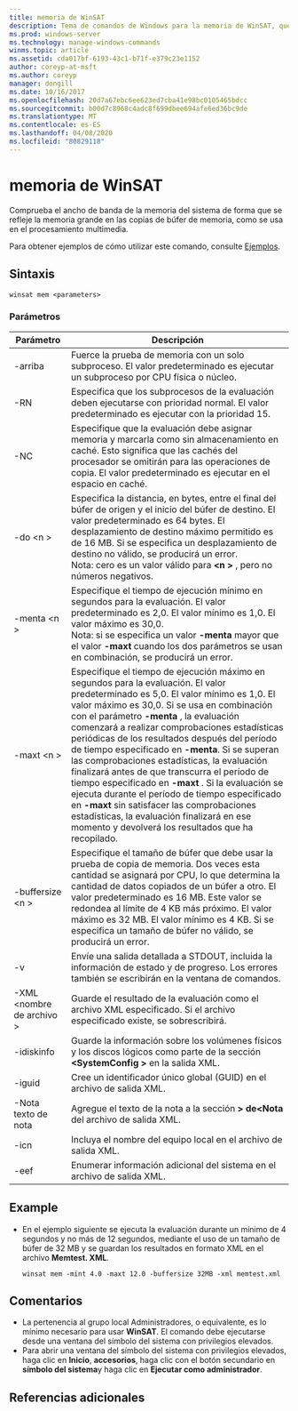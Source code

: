 ```yaml
---
title: memoria de WinSAT
description: Tema de comandos de Windows para la memoria de WinSAT, que prueba el ancho de banda de la memoria del sistema de forma que refleje la memoria grande en las copias de búfer de memoria, como se usa en el procesamiento multimedia.
ms.prod: windows-server
ms.technology: manage-windows-commands
winms.topic: article
ms.assetid: cda017bf-6193-43c1-b71f-e379c23e1152
author: coreyp-at-msft
ms.author: coreyp
manager: dongill
ms.date: 10/16/2017
ms.openlocfilehash: 20d7a67ebc6ee623ed7cba41e98bc0105465bdcc
ms.sourcegitcommit: b00d7c8968c4adc8f699dbee694afe6ed36bc9de
ms.translationtype: MT
ms.contentlocale: es-ES
ms.lasthandoff: 04/08/2020
ms.locfileid: "80829118"
---
```

# <a name="winsat-mem"></a>memoria de WinSAT



Comprueba el ancho de banda de la memoria del sistema de forma que se refleje la memoria grande en las copias de búfer de memoria, como se usa en el procesamiento multimedia.

Para obtener ejemplos de cómo utilizar este comando, consulte [Ejemplos](#BKMK_examples).

## <a name="syntax"></a>Sintaxis

```
winsat mem <parameters>
```

### <a name="parameters"></a>Parámetros

|Parámetro|Descripción|
|---------|-----------|
|-arriba|Fuerce la prueba de memoria con un solo subproceso. El valor predeterminado es ejecutar un subproceso por CPU física o núcleo.|
|-RN|Especifica que los subprocesos de la evaluación deben ejecutarse con prioridad normal. El valor predeterminado es ejecutar con la prioridad 15.|
|-NC|Especifique que la evaluación debe asignar memoria y marcarla como sin almacenamiento en caché. Esto significa que las cachés del procesador se omitirán para las operaciones de copia. El valor predeterminado es ejecutar en el espacio en caché.|
|-do \<n >|Especifica la distancia, en bytes, entre el final del búfer de origen y el inicio del búfer de destino. El valor predeterminado es 64 bytes. El desplazamiento de destino máximo permitido es de 16 MB. Si se especifica un desplazamiento de destino no válido, se producirá un error.</br>Nota: cero es un valor válido para **\<n >** , pero no números negativos.|
|-menta \<n >|Especifique el tiempo de ejecución mínimo en segundos para la evaluación. El valor predeterminado es 2,0. El valor mínimo es 1,0. El valor máximo es 30,0.</br>Nota: si se especifica un valor **-menta** mayor que el valor **-maxt** cuando los dos parámetros se usan en combinación, se producirá un error.|
|-maxt \<n >|Especifique el tiempo de ejecución máximo en segundos para la evaluación. El valor predeterminado es 5,0. El valor mínimo es 1,0. El valor máximo es 30,0. Si se usa en combinación con el parámetro **-menta** , la evaluación comenzará a realizar comprobaciones estadísticas periódicas de los resultados después del período de tiempo especificado en **-menta**. Si se superan las comprobaciones estadísticas, la evaluación finalizará antes de que transcurra el período de tiempo especificado en **-maxt** . Si la evaluación se ejecuta durante el período de tiempo especificado en **-maxt** sin satisfacer las comprobaciones estadísticas, la evaluación finalizará en ese momento y devolverá los resultados que ha recopilado.|
|-buffersize \<n >|Especifique el tamaño de búfer que debe usar la prueba de copia de memoria. Dos veces esta cantidad se asignará por CPU, lo que determina la cantidad de datos copiados de un búfer a otro. El valor predeterminado es 16 MB. Este valor se redondea al límite de 4 KB más próximo. El valor máximo es 32 MB. El valor mínimo es 4 KB. Si se especifica un tamaño de búfer no válido, se producirá un error.|
|-v|Envíe una salida detallada a STDOUT, incluida la información de estado y de progreso. Los errores también se escribirán en la ventana de comandos.|
|-XML \<nombre de archivo >|Guarde el resultado de la evaluación como el archivo XML especificado. Si el archivo especificado existe, se sobrescribirá.|
|-idiskinfo|Guarde la información sobre los volúmenes físicos y los discos lógicos como parte de la sección **\<SystemConfig >** en la salida XML.|
|-iguid|Cree un identificador único global (GUID) en el archivo de salida XML.|
|-Nota texto de nota|Agregue el texto de la nota a la sección **> de\<Nota** del archivo de salida XML.|
|-icn|Incluya el nombre del equipo local en el archivo de salida XML.|
|-eef|Enumerar información adicional del sistema en el archivo de salida XML.|

## <a name="examples"></a><a name=BKMK_examples></a>Example

- En el ejemplo siguiente se ejecuta la evaluación durante un mínimo de 4 segundos y no más de 12 segundos, mediante el uso de un tamaño de búfer de 32 MB y se guardan los resultados en formato XML en el archivo **Memtest. XML**.  
  ```
  winsat mem -mint 4.0 -maxt 12.0 -buffersize 32MB -xml memtest.xml
  ```

## <a name="remarks"></a>Comentarios

-   La pertenencia al grupo local Administradores, o equivalente, es lo mínimo necesario para usar **WinSAT**. El comando debe ejecutarse desde una ventana del símbolo del sistema con privilegios elevados.
-   Para abrir una ventana del símbolo del sistema con privilegios elevados, haga clic en **Inicio**, **accesorios**, haga clic con el botón secundario en **símbolo del sistema**y haga clic en **Ejecutar como administrador**.

## <a name="additional-references"></a>Referencias adicionales

